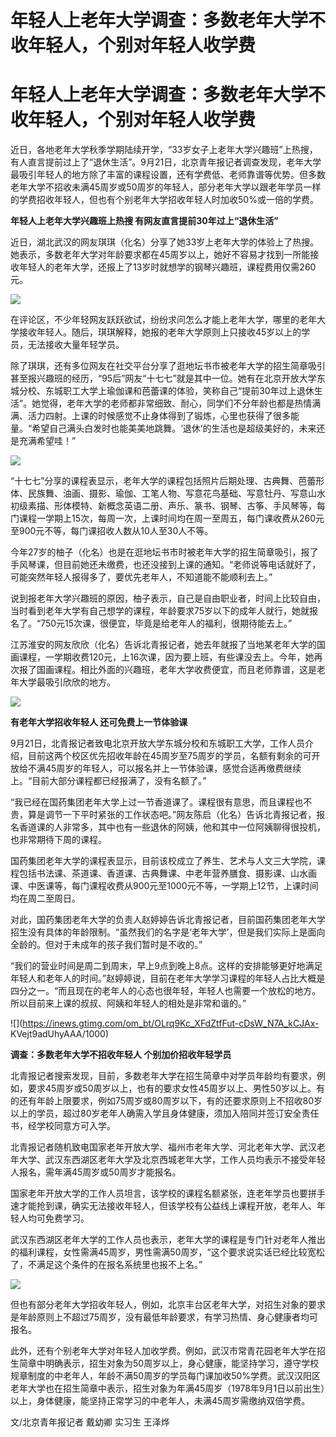# 年轻人上老年大学调查：多数老年大学不收年轻人，个别对年轻人收学费

# 年轻人上老年大学调查：多数老年大学不收年轻人，个别对年轻人收学费

近日，各地老年大学秋季学期陆续开学，“33岁女子上老年大学兴趣班”上热搜，有人直言提前过上了“退休生活”。9月21日，北京青年报记者调查发现，老年大学最吸引年轻人的地方除了丰富的课程设置，还有学费低、老师靠谱等优势。但多数老年大学不招收未满45周岁或50周岁的年轻人，部分老年大学以跟老年学员一样的学费招收年轻人，但也有个别老年大学招收年轻人时加收50%或一倍的学费。

**年轻人上老年大学兴趣班上热搜 有网友直言提前30年过上“退休生活”**

近日，湖北武汉的网友琪琪（化名）分享了她33岁上老年大学的体验上了热搜。她表示，多数老年大学对年龄要求都在45周岁以上，她好不容易才找到一所能接收年轻人的老年大学，还报上了13岁时就想学的钢琴兴趣班，课程费用仅需260元。

![](https://inews.gtimg.com/om_bt/Ol944bQcrxrH_ERCIIP_cFKLdwiXhJh04AxkjbJ4GkuJUAA/1000)

在评论区，不少年轻网友跃跃欲试，纷纷求问怎么才能上老年大学，哪里的老年大学接收年轻人。随后，琪琪解释，她报的老年大学原则上只接收45岁以上的学员，无法接收大量年轻学员。

除了琪琪，还有多位网友在社交平台分享了逛地坛书市被老年大学的招生简章吸引甚至报兴趣班的经历，“95后”网友“十七七”就是其中一位。她有在北京开放大学东城分校、东城职工大学上瑜伽课和芭蕾课的体验，笑称自己“提前30年过上退休生活”。她觉得，老年大学的老师都非常细致、耐心，同学们不分年龄也都是热情满满、活力四射。上课的时候感觉不止身体得到了锻炼，心里也获得了很多能量。“希望自己满头白发时也能美美地跳舞。‘退休’的生活也是超级美好的，未来还是充满希望哇！”

![](https://inews.gtimg.com/om_bt/OIZhjQRXwPzpZjqpXB3_3HdKwJk8jCz0XDN1D42nRwRiAAA/1000)

“十七七”分享的课程表显示，老年大学的课程包括照片后期处理、古典舞、芭蕾形体、民族舞、油画、摄影、瑜伽、工笔人物、写意花鸟基础、写意牡丹、写意山水初级素描、形体模特、新概念英语二册、声乐、篆书、钢琴、古筝、手风琴等，每门课程一学期上15次，每周一次，上课时间均在周一至周五，每门课收费从260元至900元不等，每门课招收人数从10人至30人不等。

今年27岁的柚子（化名）也是在逛地坛书市时被老年大学的招生简章吸引，报了手风琴课，但目前她还未缴费，也还没接到上课的通知。“老师说等电话就好了，可能突然年轻人报得多了，要优先老年人，不知道能不能顺利去上。”

说到报老年大学兴趣班的原因，柚子表示，自己是自由职业者，时间上比较自由，当时看到老年大学有自己想学的课程，年龄要求75岁以下的成年人就行，她就报名了。“750元15次课，很便宜，毕竟是给老年人的福利，很期待能去上。”

江苏淮安的网友欣欣（化名）告诉北青报记者，她去年就报了当地某老年大学的国画课程，一学期收费120元，上16次课，因为要上班，有些课没去上。今年，她再次报了国画课程。相比外面的兴趣班，老年大学收费便宜，而且老师靠谱，这是老年大学最吸引欣欣的地方。

![](https://inews.gtimg.com/om_bt/O_WwY9rTAm31HPWl_awn5mbtpndqqmFG9pi2VdVJBmn6IAA/1000)

**有老年大学招收年轻人 还可免费上一节体验课**

9月21日，北青报记者致电北京开放大学东城分校和东城职工大学，工作人员介绍，目前这两个校区优先招收年龄在45周岁至75周岁的学员，名额有剩余的可开放给不满45周岁的年轻人，可以报名并上一节体验课，感觉合适再缴费继续上。“目前大部分课程都已经报满了，没有名额了。”

“我已经在国药集团老年大学上过一节香道课了。课程很有意思，而且课程也不贵，算是调节一下平时紧张的工作状态吧。”网友陈启（化名）告诉北青报记者，报名香道课的人非常多，其中也有一些退休的阿姨，他和其中一位阿姨聊得很投机，也非常期待下周的课程。

国药集团老年大学的课程表显示，目前该校成立了养生、艺术与人文三大学院，课程包括书法课、茶道课、香道课、古典舞课、中老年营养膳食、摄影课、山水画课、中医课等，每门课程收费从900元至1000元不等，一学期上12节，上课时间均在周二至周日。

对此，国药集团老年大学的负责人赵婷婷告诉北青报记者，目前国药集团老年大学招生没有具体的年龄限制。“虽然我们的名字是‘老年大学’，但是我们实际上是面向全龄的。但对于未成年的孩子我们暂时是不收的。”

“我们的营业时间是周二到周末，早上9点到晚上8点。这样的安排能够更好地满足年轻人和老年人的时间。”赵婷婷说，目前在老年大学学习课程的年轻人占比大概是四分之一。“而且现在的老年人的心态也很年轻，年轻人也需要一个放松的地方。所以目前来上课的叔叔、阿姨和年轻人的相处是非常和谐的。”

![](https://inews.gtimg.com/om_bt/OLrq9Kc_XFdZtfFut-cDsW_N7A_kCJAx-
KVejt9adUhyAAA/1000)

**调查：多数老年大学不招收年轻人 个别加价招收年轻学员**

北青报记者搜索发现，目前，多数老年大学在招生简章中对学员年龄均有要求，例如，要求45周岁或50周岁以上，也有的要求女性45周岁以上、男性50岁以上。有的还有年龄上限要求，例如75周岁或80周岁以下，有的还要求原则上不招收80岁以上的学员，超过80岁老年人确需入学且身体健康，须加入陪同并签订安全责任书，经学校同意方可入学。

北青报记者随机致电国家老年开放大学、福州市老年大学、河北老年大学、武汉老年大学、武汉东西湖区老年大学及北京西城老年大学，工作人员均表示不接受年轻人报名，需年满45周岁或50周岁才能报名。

国家老年开放大学的工作人员坦言，该学校的课程名额紧张，连老年学员也要拼手速才能抢到课，确实无法接收年轻人，但该学校有公益线上课程开放，老年人、年轻人均可免费学习。

武汉东西湖区老年大学的工作人员也表示，老年大学的课程是专门针对老年人推出的福利课程，女性需满45周岁，男性需满50周岁，“这个要求说实话已经比较宽松了，不满足这个条件的在报名系统里也报不上名。”

![](https://inews.gtimg.com/om_bt/OUDT_1KlVPjKyDaCBXrhST7cqK0lbHenqDq9lKCP9zilsAA/1000)

但也有部分老年大学招收年轻人，例如，北京丰台区老年大学，对招生对象的要求是年龄原则上不超过75周岁，没有最低年龄要求，有学习热情、身心健康者均可报名。

此外，还有个别老年大学对年轻人加收学费。例如，武汉市常青花园老年大学在招生简章中明确表示，招生对象为50周岁以上，身心健康，能坚持学习，遵守学校规章制度的中老年人，年龄不满50周岁的学员每门课加收50%学费。武汉汉阳区老年大学也在招生简章中表示，招生对象为年满45周岁（1978年9月1日以前出生）以上，身体健康，能坚持正常学习的中老年人，未满45周岁需缴纳双倍学费。

文/北京青年报记者 戴幼卿 实习生 王泽烨

